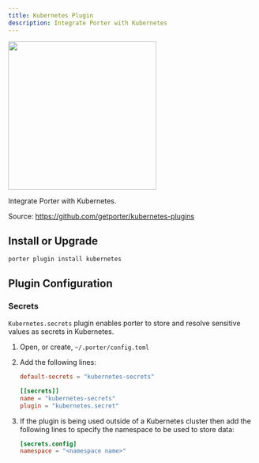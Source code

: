 ```yaml
---
title: Kubernetes Plugin
description: Integrate Porter with Kubernetes
---
```


<img src="/images/mixins/kubernetes.svg" class="mixin-logo" style="width: 300px"/>

Integrate Porter with Kubernetes.

Source: https://github.com/getporter/kubernetes-plugins

## Install or Upgrade

```
porter plugin install kubernetes
```

## Plugin Configuration

### Secrets

`Kubernetes.secrets` plugin enables porter to store and resolve sensitive values as secrets in Kubernetes.

1. Open, or create, `~/.porter/config.toml`
2. Add the following lines:
   
   ```toml
   default-secrets = "kubernetes-secrets"

   [[secrets]]
   name = "kubernetes-secrets"
   plugin = "kubernetes.secret"
   ```
3. If the plugin is being used outside of a Kubernetes cluster then add the following lines to specify the namespace to be used to store data:
   
   ```toml
   [secrets.config]
   namespace = "<namespace name>"
   ```
